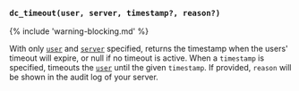 ### `dc_timeout(user, server, timestamp?, reason?)`

{% include 'warning-blocking.md' %}

With only [`user`](/values/user.md) and [`server`](/values/server.md) specified, returns the timestamp when the users' timeout will expire, or null if no timeout is active.
When a `timestamp` is specified, timeouts the [`user`](/values/user.md) until the given `timestamp`.
If provided, `reason` will be shown in the audit log of your server.